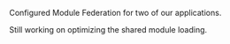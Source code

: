 Configured Module Federation for two of our applications.

Still working on optimizing the shared module loading.